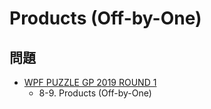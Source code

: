 # Products (Off-by-One)

## 問題
- [WPF PUZZLE GP 2019 ROUND 1](../questions/wpfpgp2019_1.md)
	- 8-9. Products (Off-by-One)

